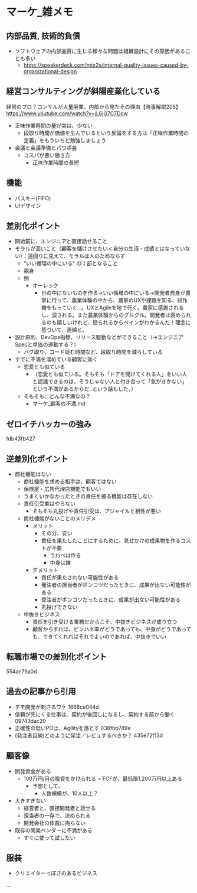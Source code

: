 # マーケ_雑メモ

## 内部品質, 技術的負債
- ソフトウェアの内部品質に生じる様々な問題は組織設計にその原因があることも多い
  - https://speakerdeck.com/mtx2s/internal-quality-issues-caused-by-organizational-design

## 経営コンサルティングが斜陽産業化している
経営のプロ？コンサルが大量廃業。内部から見たその理由【時事解説205】
https://www.youtube.com/watch?v=jL6jG7C7Dow

- 正味作業時間の量が実は、少ない
  - 段取り時間が価値を生んでいるという反論をする方は「正味作業時間の定義」をもういちど勉強しましょう
- 会議と会議準備とパワポ芸
  - コスパが悪い働き方
    - 正味作業時間の長短

## 機能
- パスキー(FIFO)
- UIデザイン

## 差別化ポイント
- 開始前に、エンジニアと直接話せること
- モラルが高いこと（顧客を儲けさせたい＜自分の生活・成績とはなっていない）：遠回りに見えて、モラルは人のためならず
  - "いい循環の中にいる" の１部となること
  - 親身
  - 例
    - オーレック
      - 世の中にないものを作る→いい循環の中にいる→開発者自身が農家に行って、農業体験の中から、農家のUXや課題を知る、試作機をもっていく...。UXとAgileを地で行く。農家に感謝されるし、涙される。また農業体験からのグルグル。開発者は褒められるのも嬉しいけれど、怒られるからペインがわかるんだ！理念に基づいて、連綿と。
- 設計原則、DevOps指標、リリース駆動などができること（→エンジニアSpecと単価の連動する？）
  - バグ取り、コード読む時間など、段取り時間を減らしている
- すでに不満を溜めている顧客に効く
  - 恋愛とも似ている
    - （恋愛とも似ている。そもそも「ドアを開けてくれる人」をいい人と認識できるのは、そうじゃない人と付き合って「気がきかない」という不満があるからだ..という話もした。）
  - そもそも、どんな不満なの？
    - マーケ_顧客の不満.md

## ゼロイチハッカーの強み
fdb43fb427

## 逆差別化ポイント
- 商社機能はない
  - 商社機能を求める相手は、顧客ではない
  - 保険屋・広告代理店機能でもいい
  - うまくいかなかったときの責任を被る機能は存在しない
  - 責任引受業はやらない
    - そもそも丸投げや責任引受は、アジャイルと相性が悪い
  - 商社機能がないことのメリデメ
    - メリット
      - その分、安い
      - 責任を果たしたことにするために、見せかけの成果物を作るコストが不要
        - うわべは作る
        - 中身は雑
    - デメリット
      - 責任が果たされない可能性がある
      - 発注者の担当者がポンコツだったときに、成果が出ない可能性がある
      - 受注者がポンコツだったときに、成果が出ない可能性がある
      - 丸投げできない
  - 中抜きビジネス
    - 責任を引き受ける業務だからこそ、中抜きビジネスが成り立つ
    - 顧客からすれば、ピンハネ率がどうであっても、中身がどうであっても、できてくれればそれでよいのであれば、中抜きでいい

## 転職市場での差別化ポイント
554ac79a0d

## 過去の記事から引用
- デモ開発が刺さるワケ 1666ce044d
- 信頼が先にくる仕事は、契約が後回しになるし、契約する前から働く 09743dac20
- 正確性の低いPOは、Agilityを落とす 038fbb749e
- (発注者目線)どのように発注／レビュするべきか？ 435e72f13d

## 顧客像
- 開発資金がある
  - 100万円/月の投資をかけられる = FCFが、最低限1,200万円以上ある
    - 予想として、
      - 人数規模が、10人以上？
- 大きすぎない
  - 経営者と、直接開発者と話せる
  - 担当者の一存で、決められる
  - 開発会社の体裁に拘らない
- 既存の開発ベンダーに不満がある
  - すぐに使って試したい


## 服装
- クリエイターっぽさのあるビジネス


...